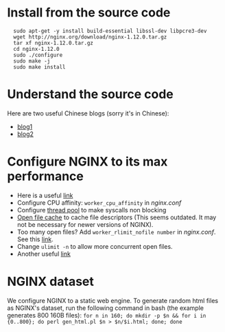 # Install from the source code
```
  sudo apt-get -y install build-essential libssl-dev libpcre3-dev
  wget http://nginx.org/download/nginx-1.12.0.tar.gz
  tar xf nginx-1.12.0.tar.gz
  cd nginx-1.12.0
  sudo ./configure
  sudo make -j
  sudo make install
```
 
# Understand the source code
Here are two useful Chinese blogs (sorry it's in Chinese): 
* [blog1](https://www.cnblogs.com/muhy/p/10528543.html)
* [blog2](https://blog.csdn.net/weixin_43844810/article/details/90639433)

# Configure NGINX to its max performance

  * Here is a useful [link](http://nginx.org/en/docs/beginners_guide.html)
  * Configure CPU affinity: `worker_cpu_affinity` in *nginx.conf*
  * Configure [thread pool](http://nginx.org/en/docs/ngx_core_module.html?&_ga=1.68296344.843168382.1477489692%23accept_mutex) to make syscalls non blocking
  * [Open file cache](https://serverfault.com/questions/460275/how-to-choose-a-correct-value-for-open-file-cache-in-nginx-configuration) to cache file descriptors (This seems outdated. It may not be necessary for newer versions of NGINX). 
  * Too many open files? Add `worker_rlimit_nofile number` in *nginx.conf*. See this [link](https://gist.github.com/joewiz/4c39c9d061cf608cb62b).
  * Change `ulimit -n` to allow more concurrent open files.
  * Another useful [link](https://www.slashroot.in/nginx-web-server-performance-tuning-how-to-do-it)

# NGINX dataset
We configure NGINX to a static web engine. To generate random html files as NGINX's dataset, run the following command in bash (the example generates 800 160B files):
`for n in 160; do mkdir -p $n && for i in {0..800}; do perl gen_html.pl $n > $n/$i.html; done; done`
